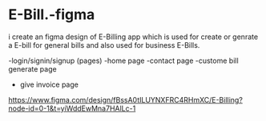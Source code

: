 # E-Bill.-figma
i create an figma design of E-Billing app which is used for create or genrate a E-bill for general bills and also used for business 
E-Bills.

-login/signin/signup (pages)
-home page
-contact page
-custome bill generate page
- give invoice page

https://www.figma.com/design/fBssA0tILUYNXFRC4RHmXC/E-Billing?node-id=0-1&t=yiWddEwMna7HAlLc-1
